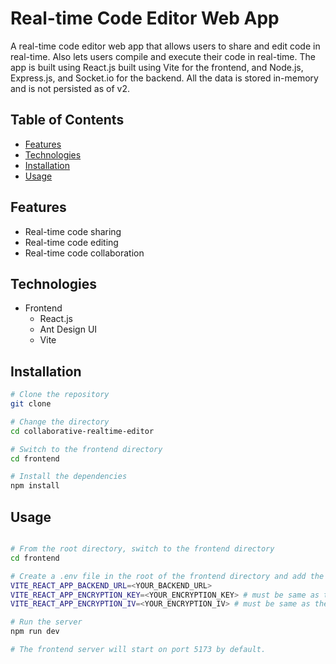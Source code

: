 # Real-time Code Editor Web App
A real-time code editor web app that allows users to share and edit code in real-time. Also lets users compile and execute their code in real-time.
The app is built using React.js built using Vite for the frontend, and Node.js, Express.js, and Socket.io for the backend. All the data is stored in-memory and is not persisted as of v2.

## Table of Contents
- [Features](#features)
- [Technologies](#technologies)
- [Installation](#installation)
- [Usage](#usage)

## Features
- Real-time code sharing
- Real-time code editing
- Real-time code collaboration

## Technologies
- Frontend
  - React.js
  - Ant Design UI
  - Vite

## Installation

```bash
# Clone the repository
git clone

# Change the directory
cd collaborative-realtime-editor

# Switch to the frontend directory
cd frontend

# Install the dependencies
npm install
```

## Usage
```bash

# From the root directory, switch to the frontend directory
cd frontend

# Create a .env file in the root of the frontend directory and add the following environment variables
VITE_REACT_APP_BACKEND_URL=<YOUR_BACKEND_URL>
VITE_REACT_APP_ENCRYPTION_KEY=<YOUR_ENCRYPTION_KEY> # must be same as the backend's encryption key
VITE_REACT_APP_ENCRYPTION_IV=<YOUR_ENCRYPTION_IV> # must be same as the backend's encryption IV

# Run the server
npm run dev

# The frontend server will start on port 5173 by default.
```